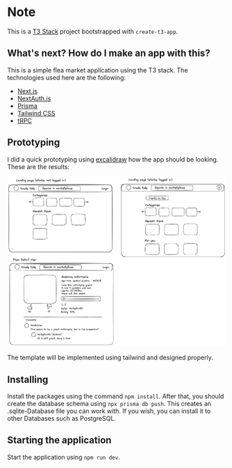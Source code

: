 # Note
This is a [T3 Stack](https://create.t3.gg/) project bootstrapped with `create-t3-app`.

## What's next? How do I make an app with this?

This is a simple flea market application using the T3 stack. The technologies used here are the following:
- [Next.js](https://nextjs.org)
- [NextAuth.js](https://next-auth.js.org)
- [Prisma](https://prisma.io)
- [Tailwind CSS](https://tailwindcss.com)
- [tRPC](https://trpc.io)

## Prototyping

I did a quick prototyping using [excalidraw](https://excalidraw.com/) how the app should be looking. These are the results:


![./docs/](./docs/ui-design.png)

The template will be implemented using tailwind and designed properly.

## Installing
Install the packages using the command `npm install`. After that, you should create the database schema using `npx prisma db push`. This creates an .sqlite-Database file you can work with. If you wish, you can install it to other Databases such as PostgreSQL.

## Starting the application
Start the application using `npm run dev`.